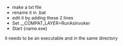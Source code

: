 - make a txt file
- rename it in .bat
- edit it by adding these 2 lines
- Set __COMPAT_LAYER=RunAsInvoker
- Start {name.exe}

it needs to be an executable 
and in the same directory

